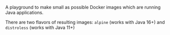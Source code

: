 A playground to make small as possible Docker images which are running Java applications.

There are two flavors of resulting images: `alpine` (works with Java 16+) and `distroless` (works with Java 11+)
